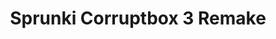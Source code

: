 ---
slug: sprunki-corruptbox-3-remake
title: Sprunki Corruptbox 3 Remake
description: "Sprunki Corruptbox 3 Remake is an exciting online game. Play for free directly in your browser!"
icon: /images/popular_mods/Sprunki Corruptbox 3 Remake.png
url: https://wowtbc.net/sprunkin/corruptbox3-sprunki-remake/index.html
previewImage: /images/popular_mods/Sprunki Corruptbox 3 Remake.png
type: popular mods

# SEO配置
seo:
  title: "Sprunki Corruptbox 3 Remake - Play Free Online Game | Fun Browser Games"
  description: "Sprunki Corruptbox 3 Remake - Play this fun online game for free in your browser. No download required!"
  ogImage: "/images/popular_mods/Sprunki Corruptbox 3 Remake.png"
  keywords: "sprunki-corruptbox-3-remake, online game, browser game, free game, popular mods game, play online"

videoUrls:
  - https://www.youtube.com/embed/example1
  - https://www.youtube.com/embed/example2

whyPlay:
  title: "Why Play Sprunki Corruptbox 3 Remake?"
  items:
    - "Immersive Gameplay: Sprunki Corruptbox 3 Remake offers an engaging and immersive gaming experience that will keep you entertained for hours"
    - "Challenging Levels: Test your skills with increasingly difficult challenges and obstacles"
    - "Beautiful Graphics: Enjoy stunning visuals and smooth animations that bring the game world to life"
    - "Regular Updates: New content and features are added regularly to keep the game fresh and exciting"
    - "Free to Play: Experience all the fun without spending a penny"
    - "Community Features: Connect with other players, share strategies, and compete for high scores"
    - "Cross-Platform: Play on any device with a web browser, no downloads required"

features:
  title: "Key Features of Sprunki Corruptbox 3 Remake"
  image: "/images/popular_mods/Sprunki Corruptbox 3 Remake.png"
  items:
    - "Intuitive Controls: Easy to learn controls make Sprunki Corruptbox 3 Remake accessible for players of all skill levels"
    - "Multiple Game Modes: Enjoy various gameplay options that provide different challenges and experiences"
    - "Character Customization: Personalize your gaming experience with unique characters and items"
    - "Achievement System: Complete special tasks to earn rewards and recognition"
    - "Leaderboards: Compete with players worldwide and see who can achieve the highest scores"

characteristics:
  title: "Game Characteristics"
  image: "/images/popular_mods/Sprunki Corruptbox 3 Remake.png"
  items:
    - "Genre: Popular mods game with elements of strategy and skill"
    - "Difficulty: Suitable for both casual gamers and those seeking a challenge"
    - "Play Time: Quick sessions or extended gameplay, depending on your preference"
    - "Art Style: Vibrant and engaging visuals that enhance the gaming experience"
    - "Sound Design: Immersive audio that complements the gameplay perfectly"

info: "Sprunki Corruptbox 3 Remake is an exciting online game that offers players a unique and engaging gaming experience. With its intuitive controls, stunning visuals, and challenging gameplay, Sprunki Corruptbox 3 Remake provides hours of entertainment for players of all ages and skill levels. Whether you're looking for a quick gaming session during a break or an extended play session, Sprunki Corruptbox 3 Remake delivers an immersive experience that will keep you coming back for more. The game features multiple levels of increasing difficulty, ensuring that players are constantly challenged as they progress. With regular updates adding new content and features, Sprunki Corruptbox 3 Remake remains fresh and exciting, providing endless entertainment options for its growing community of players."

howToPlayIntro: "Welcome to Sprunki Corruptbox 3 Remake! This guide will walk you through the basics and help you master the game. Whether you're a beginner or looking to improve your skills, these tips and instructions will enhance your gaming experience."

howToPlaySteps:
  - title: "Getting Started"
    description: "Begin your Sprunki Corruptbox 3 Remake adventure by familiarizing yourself with the controls. Use your keyboard or mouse to navigate through the game interface. The tutorial will guide you through the basic mechanics and help you understand the objectives."
  - title: "Understanding the Objectives"
    description: "In Sprunki Corruptbox 3 Remake, your main goal is to progress through levels by completing specific objectives. Each level presents unique challenges that require different strategies and approaches."
  - title: "Mastering the Controls"
    description: "Practice using the controls to improve your precision and reaction time. Sprunki Corruptbox 3 Remake requires quick reflexes and strategic thinking to overcome obstacles and defeat opponents."
  - title: "Utilizing Power-ups"
    description: "Collect power-ups throughout the game to enhance your abilities and overcome difficult challenges. Each power-up offers unique advantages that can be crucial for success."
  - title: "Developing Strategies"
    description: "As you progress in Sprunki Corruptbox 3 Remake, develop effective strategies for different scenarios. Analyze patterns, anticipate challenges, and adapt your approach to maximize your performance."

faq:
  title: "Frequently Asked Questions about Sprunki Corruptbox 3 Remake"
  items:
    - question: "Is Sprunki Corruptbox 3 Remake free to play?"
      answer: "Yes, Sprunki Corruptbox 3 Remake is completely free to play directly in your web browser. No downloads or purchases are required to enjoy the full game experience."
    - question: "Can I play Sprunki Corruptbox 3 Remake on mobile devices?"
      answer: "Yes, Sprunki Corruptbox 3 Remake is optimized for both desktop and mobile play. You can enjoy the game on any device with a web browser and internet connection."
    - question: "Are there any in-game purchases?"
      answer: "While Sprunki Corruptbox 3 Remake is free to play, there may be optional in-game purchases available for cosmetic items or additional features that don't affect core gameplay."
    - question: "How often is Sprunki Corruptbox 3 Remake updated?"
      answer: "The developers regularly update Sprunki Corruptbox 3 Remake with new content, features, and improvements based on player feedback and game performance."
    - question: "Can I play Sprunki Corruptbox 3 Remake offline?"
      answer: "Currently, Sprunki Corruptbox 3 Remake requires an internet connection to play as it's a browser-based online game."
    - question: "Is Sprunki Corruptbox 3 Remake suitable for children?"
      answer: "Yes, Sprunki Corruptbox 3 Remake is designed to be family-friendly and suitable for players of all ages."
    - question: "How do I report bugs or issues?"
      answer: "If you encounter any problems while playing Sprunki Corruptbox 3 Remake, you can report them through the game's support page or contact the developers directly through their website."
    - question: "Still Have Questions?"
      answer: "If you have additional questions about Sprunki Corruptbox 3 Remake that aren't covered in this FAQ, please visit our support center or contact our customer service team for assistance."
---